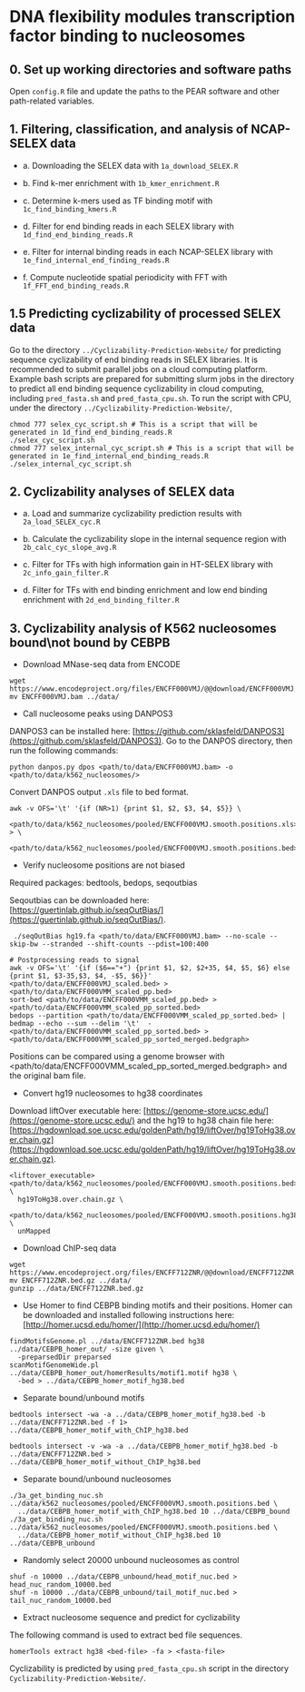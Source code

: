 # DNA flexibility modules transcription factor binding to nucleosomes

## 0. Set up working directories and software paths
Open `config.R` file and update the paths to the PEAR software and other path-related variables.

## 1. Filtering, classification, and analysis of NCAP-SELEX data

- a. Downloading the SELEX data with `1a_download_SELEX.R`

- b. Find k-mer enrichment with `1b_kmer_enrichment.R`

- c. Determine k-mers used as TF binding motif with `1c_find_binding_kmers.R`

- d. Filter for end binding reads in each SELEX library with `1d_find_end_binding_reads.R`

- e. Filter for internal binding reads in each NCAP-SELEX library with `1e_find_internal_end_finding_reads.R`
- f. Compute nucleotide spatial periodicity with FFT with `1f_FFT_end_binding_reads.R`

## 1.5 Predicting cyclizability of processed SELEX data 

Go to the directory `../Cyclizability-Prediction-Website/` for predicting sequence cyclizability of end binding reads in SELEX libraries. It is recommended to submit parallel jobs on a cloud computing platform. Example bash scripts are prepared for submitting slurm jobs  in the directory to predict all end binding sequence cyclizability in cloud computing, including `pred_fasta.sh` and `pred_fasta_cpu.sh`. To run the script with CPU, under the directory `../Cyclizability-Prediction-Website/`,

```{bash}
chmod 777 selex_cyc_script.sh # This is a script that will be generated in 1d_find_end_binding_reads.R
./selex_cyc_script.sh
chmod 777 selex_internal_cyc_script.sh # This is a script that will be generated in 1e_find_internal_end_binding_reads.R
./selex_internal_cyc_script.sh
```

## 2. Cyclizability analyses of SELEX data

- a. Load and summarize cyclizability prediction results with `2a_load_SELEX_cyc.R`

- b. Calculate the cyclizability slope in the internal sequence region with `2b_calc_cyc_slope_avg.R`

- c. Filter for TFs with high information gain in HT-SELEX library with `2c_info_gain_filter.R`

- d. Filter for TFs with end binding enrichment and low end binding enrichment with `2d_end_binding_filter.R`

## 3. Cyclizability analysis of K562 nucleosomes bound\not bound by CEBPB

- Download MNase-seq data from ENCODE

```{bash}
wget https://www.encodeproject.org/files/ENCFF000VMJ/@@download/ENCFF000VMJ.bam
mv ENCFF000VMJ.bam ../data/
```

- Call nucleosome peaks using DANPOS3

DANPOS3 can be installed here: [https://github.com/sklasfeld/DANPOS3](https://github.com/sklasfeld/DANPOS3).
Go to the DANPOS directory, then run the following commands:

```{bash}
python danpos.py dpos <path/to/data/ENCFF000VMJ.bam> -o <path/to/data/k562_nucleosomes/>
```
Convert DANPOS output `.xls` file to bed format.

```{bash}
awk -v OFS='\t' '{if (NR>1) {print $1, $2, $3, $4, $5}} \
  <path/to/data/k562_nucleosomes/pooled/ENCFF000VMJ.smooth.positions.xls> > \
  <path/to/data/k562_nucleosomes/pooled/ENCFF000VMJ.smooth.positions.bed>'
```

- Verify nucleosome positions are not biased

Required packages: bedtools, bedops, seqoutbias

Seqoutbias can be downloaded here: [https://guertinlab.github.io/seqOutBias/](https://guertinlab.github.io/seqOutBias/).


```{bash}
 ./seqOutBias hg19.fa <path/to/data/ENCFF000VMJ.bam> --no-scale --skip-bw --stranded --shift-counts --pdist=100:400

# Postprocessing reads to signal
awk -v OFS='\t' '{if ($6=="+") {print $1, $2, $2+35, $4, $5, $6} else {print $1, $3-35,$3, $4, -$5, $6}}' <path/to/data/ENCFF000VMJ_scaled.bed> > <path/to/data/ENCFF000VMM_scaled_pp.bed>
sort-bed <path/to/data/ENCFF000VMM_scaled_pp.bed> > <path/to/data/ENCFF000VMM_scaled_pp_sorted.bed>
bedops --partition <path/to/data/ENCFF000VMM_scaled_pp_sorted.bed> | bedmap --echo --sum --delim '\t'  - <path/to/data/ENCFF000VMM_scaled_pp_sorted.bed> > <path/to/data/ENCFF000VMM_scaled_pp_sorted_merged.bedgraph>
```

Positions can be compared using a genome browser with <path/to/data/ENCFF000VMM_scaled_pp_sorted_merged.bedgraph> and the original bam file.

- Convert hg19 nucleosomes to hg38 coordinates

Download liftOver executable here: [https://genome-store.ucsc.edu/](https://genome-store.ucsc.edu/) and the hg19 to hg38 chain file here: [https://hgdownload.soe.ucsc.edu/goldenPath/hg19/liftOver/hg19ToHg38.over.chain.gz](https://hgdownload.soe.ucsc.edu/goldenPath/hg19/liftOver/hg19ToHg38.over.chain.gz).

```{bash}
<liftover_executable> <path/to/data/k562_nucleosomes/pooled/ENCFF000VMJ.smooth.positions.bed> \
  hg19ToHg38.over.chain.gz \
  <path/to/data/k562_nucleosomes/pooled/ENCFF000VMJ.smooth.positions.hg38.bed> \
  unMapped
```

- Download ChIP-seq data

```{bash}
wget https://www.encodeproject.org/files/ENCFF712ZNR/@@download/ENCFF712ZNR.bed.gz
mv ENCFF712ZNR.bed.gz ../data/
gunzip ../data/ENCFF712ZNR.bed.gz
```

- Use Homer to find CEBPB binding motifs and their positions.
Homer can be downloaded and installed following instructions here: [http://homer.ucsd.edu/homer/](http://homer.ucsd.edu/homer/)

```{bash}
findMotifsGenome.pl ../data/ENCFF712ZNR.bed hg38 ../data/CEBPB_homer_out/ -size given \
  -preparsedDir preparsed
scanMotifGenomeWide.pl ../data/CEBPB_homer_out/homerResults/motif1.motif hg38 \
  -bed > ../data/CEBPB_homer_motif_hg38.bed
```

- Separate bound/unbound motifs

```{bash}
bedtools intersect -wa -a ../data/CEBPB_homer_motif_hg38.bed -b ../data/ENCFF712ZNR.bed -f 1> ../data/CEBPB_homer_motif_with_ChIP_hg38.bed

bedtools intersect -v -wa -a ../data/CEBPB_homer_motif_hg38.bed -b ../data/ENCFF712ZNR.bed > ../data/CEBPB_homer_motif_without_ChIP_hg38.bed
```

- Separate bound/unbound nucleosomes

```{bash}
./3a_get_binding_nuc.sh  ../data/k562_nucleosomes/pooled/ENCFF000VMJ.smooth.positions.bed \
  ../data/CEBPB_homer_motif_with_ChIP_hg38.bed 10 ../data/CEBPB_bound
./3a_get_binding_nuc.sh  ../data/k562_nucleosomes/pooled/ENCFF000VMJ.smooth.positions.bed \
  ../data/CEBPB_homer_motif_without_ChIP_hg38.bed 10 ../data/CEBPB_unbound
```

- Randomly select 20000 unbound nucleosomes as control

```{bash}
shuf -n 10000 ../data/CEBPB_unbound/head_motif_nuc.bed > head_nuc_random_10000.bed
shuf -n 10000 ../data/CEBPB_unbound/tail_motif_nuc.bed > tail_nuc_random_10000.bed
```

- Extract nucleosome sequence and predict for cyclizability

The following command is used to extract bed file sequences. 
```{bash}
homerTools extract hg38 <bed-file> -fa > <fasta-file> 
```
Cyclizability is predicted by using `pred_fasta_cpu.sh` script in the directory `Cyclizability-Prediction-Website/`.